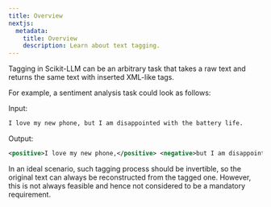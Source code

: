 ```yaml
---
title: Overview
nextjs:
  metadata:
    title: Overview
    description: Learn about text tagging.
---
```


Tagging in Scikit-LLM can be an arbitrary task that takes a raw text and returns the same text with inserted XML-like tags. 

For example, a sentiment analysis task could look as follows: 

Input:
```bash
I love my new phone, but I am disappointed with the battery life.
```

Output:
```xml
<positive>I love my new phone,</positive> <negative>but I am disappointed with the battery life.</negative>
```

In an ideal scenario, such tagging process should be invertible, so the original text can always be reconstructed from the tagged one. However, this is not always feasible and hence not considered to be a mandatory requirement.
